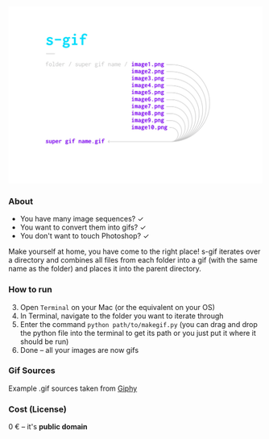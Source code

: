 ![Diagram showing the usage of s-gif](./assets/cover.gif)

### About
- You have many image sequences? ✓
- You want to convert them into gifs? ✓
- You don't want to touch Photoshop? ✓

Make yourself at home, you have come to the right place! s-gif iterates over a directory and combines all files from each folder into a gif (with the same name as the folder) and places it into the parent directory.

### How to run
3. Open `Terminal` on your Mac (or the equivalent on your OS)
4. In Terminal, navigate to the folder you want to iterate through
5. Enter the command `python path/to/makegif.py` (you can drag and drop the python file into the terminal to get its path or you just put it where it should be run)
6. Done – all your images are now gifs

### Gif Sources
Example .gif sources taken from [Giphy](http://giphy.com/search/mickey-mouse)

### Cost (License)
0 € – it's **public domain**